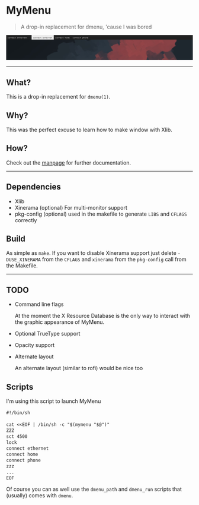 # MyMenu

> A drop-in replacement for dmenu, 'cause I was bored

![MyMenu works!](screen.png)

---

## What?

This is a drop-in replacement for `dmenu(1)`.

## Why?

This was the perfect excuse to learn how to make window with Xlib.

## How?

Check out the [manpage](mymenu.1) for further documentation.

---

## Dependencies

 - Xlib
 - Xinerama (optional)
   For multi-monitor support
 - pkg-config (optional)
   used in the makefile to generate `LIBS` and `CFLAGS` correctly

## Build

As simple as `make`. If you want to disable Xinerama support just
delete `-DUSE_XINERAMA` from the `CFLAGS` and `xinerama` from the
`pkg-config` call from the Makefile.

---

## TODO

 - Command line flags
 
   At the moment the X Resource Database is the only way to interact
   with the graphic appearance of MyMenu.

 - Optional TrueType support
 
 - Opacity support
 
 - Alternate layout
   
   An alternate layout (similar to rofi) would be nice too

## Scripts

I'm using this script to launch MyMenu

``` shell
#!/bin/sh

cat <<EOF | /bin/sh -c "$(mymenu "$@")"
ZZZ
sct 4500
lock
connect ethernet
connect home
connect phone
zzz
...
EOF
```

Of course you can as well use the `dmenu_path` and `dmenu_run` scripts
that (usually) comes with `dmenu`.
